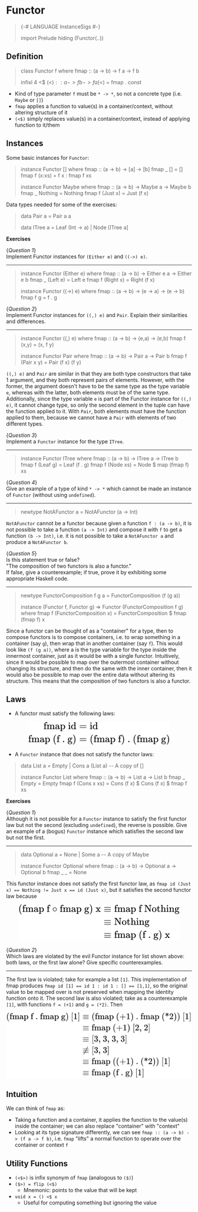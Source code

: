 Functor
=======

> {-# LANGUAGE InstanceSigs #-}
> 
> import Prelude hiding (Functor(..))


Definition
----------

> class Functor f where
>   fmap :: (a -> b) -> f a -> f b
> 
>   infixl 4 <$
>   (<$) :: a -> f b -> f a
>   (<$) = fmap . const

- Kind of type parameter `f` must be `* -> *`, so not a concrete type (i.e. `Maybe` or `[]`)
- `fmap` applies a function to value(s) in a container/context, without altering structure of it
- `(<$)` simply replaces value(s) in a container/context, instead of applying function to it/them


Instances
---------

Some basic instances for `Functor`:

> instance Functor [] where
>   fmap :: (a -> b) -> [a] -> [b]
>   fmap _ [] = []
>   fmap f (x:xs) = f x : fmap f xs
> 
> instance Functor Maybe where
>   fmap :: (a -> b) -> Maybe a -> Maybe b
>   fmap _ Nothing = Nothing
>   fmap f (Just x) = Just (f x)

Data types needed for some of the exercises:

> data Pair a = Pair a a
> 
> data ITree a
>   = Leaf (Int -> a)
>   | Node [ITree a]


**Exercises**

{*Question 1*}  
Implement Functor instances for `(Either e)` and `((->) e)`.

---

> instance Functor (Either e) where
>   fmap :: (a -> b) -> Either e a -> Either e b
>   fmap _ (Left e) = Left e
>   fmap f (Right x) = Right (f x)
> 
> instance Functor ((->) e) where
>   fmap :: (a -> b) -> (e -> a) -> (e -> b)
>   fmap f g = f . g

{*Question 2*}  
Implement Functor instances for `((,) e)` and `Pair`. Explain their similarities and differences.

---

> instance Functor ((,) e) where
>   fmap :: (a -> b) -> (e,a) -> (e,b)
>   fmap f (x,y) = (x, f y)
> 
> instance Functor Pair where
>   fmap :: (a -> b) -> Pair a -> Pair b
>   fmap f (Pair x y) = Pair (f x) (f y)

`((,) e)` and `Pair` are similar in that they are both type constructors that take 1 argument, and
they both represent pairs of elements. However, with the former, the argument doesn't have to be
the same type as the type variable `e`, whereas with the latter, both elements must be of the same
type. Additionally, since the type variable `e` is part of the Functor instance for `((,) e)`, it
cannot change type, so only the second element in the tuple can have the function applied to it.
With `Pair`, both elements must have the function applied to them, because we cannot have a
`Pair` with elements of two different types.

{*Question 3*}  
Implement a `Functor` instance for the type `ITree`.

---

> instance Functor ITree where
>   fmap :: (a -> b) -> ITree a -> ITree b
>   fmap f (Leaf g) = Leaf (f . g)
>   fmap f (Node xs) = Node $ map (fmap f) xs

{*Question 4*}  
Give an example of a type of kind `* -> *` which cannot be made an instance of `Functor` (without using `undefined`).

---

> newtype NotAFunctor a = NotAFunctor (a -> Int)

`NotAFunctor` cannot be a functor because given a function `f : (a -> b)`, it is not possible to take
a function `(a -> Int)` and compose it with `f` to get a function `(b -> Int)`, i.e. it is not possible to take a `NotAFunctor a` and produce a `NotAFunctor b`.

{*Question 5*}  
Is this statement true or false?  
"The composition of two functors is also a functor."  
If false, give a counterexample; if true, prove it by exhibiting some appropriate Haskell code.

---

> newtype FunctorComposition f g a = FunctorComposition (f (g a))
> 
> instance (Functor f, Functor g) => Functor (FunctorComposition f g) where
>   fmap f (FunctorComposition x) = FunctorComposition $ fmap (fmap f) x

Since a functor can be thought of as a "container" for a type, then to
compose functors is to compose containers, i.e. to wrap something in a
container (say `g`), then wrap that in another container (say `f`). This would
look like `(f (g a))`, where a is the type variable for the type inside the
innermost container, just as it would be with a single functor. Intuitively, since it
would be possible to map over the outermost container without changing its
structure, and then do the same with the inner container, then it would also
be possible to map over the entire data without altering its structure. This
means that the composition of two functors is also a functor.


Laws
----

- A functor must satisfy the following laws:

<!-- $$
\begin{aligned}
\text{fmap id} &= \text{id}\\
\text{fmap (f . g)} &= \text{(fmap f) . (fmap g)}
\end{aligned}
$$ --> 

<div align="center"><img style="background: white;" src="../svg/2fH9oF2kzB.svg"></div>

- A `Functor` instance that does not satisfy the functor laws:

> data List a = Empty | Cons a (List a)  -- A copy of []
> 
> instance Functor List where
>   fmap :: (a -> b) -> List a -> List b
>   fmap _ Empty = Empty
>   fmap f (Cons x xs) = Cons (f x) $ Cons (f x) $ fmap f xs


**Exercises**

{*Question 1*}  
Although it is not possible for a `Functor` instance to satisfy the first functor law but not the second (excluding `undefined`), the reverse is possible.
Give an example of a (bogus) `Functor` instance which satisfies the second law but not the first.

---

> data Optional a = None | Some a  -- A copy of Maybe
> 
> instance Functor Optional where
>   fmap :: (a -> b) -> Optional a -> Optional b
>   fmap _ _ = None

This functor instance does not satisfy the first functor law, as `fmap id (Just x) == Nothing != Just x == id (Just x)`, but it satisfies the second functor law because

<!-- $$
\begin{aligned}
\text{(fmap f $\circ$ fmap g) x}
&\equiv \text{fmap f Nothing}\\
&\equiv \text{Nothing}\\
&\equiv \text{fmap (f . g) x}
\end{aligned}
$$ --> 

<div align="center"><img style="background: white;" src="../svg/lAfZh4whUb.svg"></div>

{*Question 2*}  
Which laws are violated by the evil Functor instance for list shown above: both laws, or the first law alone?
Give specific counterexamples.

---

The first law is violated; take for example a list `[1]`. This implementation of fmap produces `fmap id [1] == id 1 : id 1 : [] == [1,1]`, so the original value to be mapped over is not preserved when mapping the identity function onto it. The second law is also violated; take as a counterexample `[1]`, with functions `f = (+1)` and `g = (*2)`. Then

<!-- $$
\begin{aligned}
\text{(fmap f . fmap g) [1]}
&\equiv \text{(fmap (+1) . fmap (*2)) [1]}\\
&\equiv \text{fmap (+1) [2, 2]}\\
&\equiv \text{[3, 3, 3, 3]}\\
&\not\equiv \text{[3, 3]}\\
&\equiv \text{fmap ((+1) . (*2)) [1]}\\
&\equiv \text{fmap (f . g) [1]}
\end{aligned}
$$ --> 

<div align="center"><img style="background: white;" src="../svg/qDh19O3pXa.svg"></div>


Intuition
---------

We can think of `fmap` as:
- Taking a function and a container, it applies the function to the value(s) inside the container; we can also replace "container" with "context"
- Looking at its type signature differently, we can see `fmap :: (a -> b) -> (f a -> f b)`, i.e. `fmap` "lifts" a normal function to operate over the container or context `f`


Utility Functions
-----------------

- `(<$>)` is infix synonym of `fmap` (analogous to `($)`)
- `($>) = flip (<$)`
  - Mnemonic: points to the value that will be kept
- `void x = () <$ x`
  - Useful for computing something but ignoring the value

